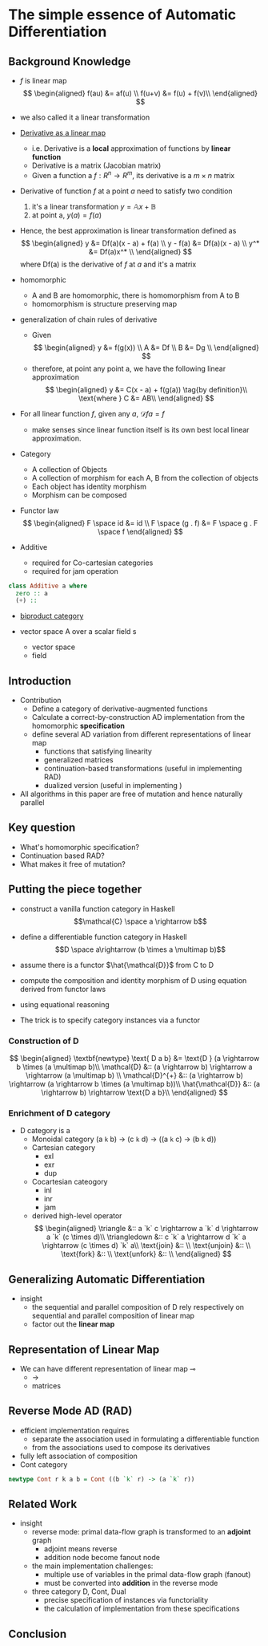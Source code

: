 # The simple essence of Automatic Differentiation

## Background Knowledge

* $f$ is linear map
$$
\begin{aligned}
f(au) &= af(u) \\
f(u+v) &= f(u) + f(v)\\
\end{aligned}
$$
* we also called it a linear transformation

* [Derivative as a linear map](https://math.stackexchange.com/questions/621949/understanding-the-derivative-as-a-linear-transformation)
  * i.e. Derivative is a **local** approximation of functions by **linear function**
  * Derivative is a matrix (Jacobian matrix)
  * Given a function a $f : R^n \rightarrow R^m$, its derivative is a $m\times n$ matrix
* Derivative of function $f$ at a point $a$ need to satisfy two condition
  1. it's a linear transformation $y = \mathbb{A}x + \mathbb{B}$
  2. at point a, $y(a) = f(a)$
* Hence, the best approximation is linear transformation defined as
$$
\begin{aligned}
y &= Df(a)(x - a) + f(a) \\
y - f(a) &= Df(a)(x - a) \\
y^* &= Df(a)x^* \\
\end{aligned}
$$
where Df(a) is the derivative of $f$ at $a$ and it's a matrix

* homomorphic
  * A and B are homomorphic, there is homomorphism from A to B
  * homomorphism is structure preserving map

* generalization of chain rules of derivative
  * Given
$$
\begin{aligned}
y &= f(g(x)) \\
A &= Df \\
B &= Dg \\
\end{aligned}
$$
  * therefore, at point any point a, we have the following linear approximation
$$
\begin{aligned}
y &= C(x - a) + f(g(a)) \tag{by definition}\\
\text{where } C &= AB\\
\end{aligned}
$$

* For all linear function $f$, given any $a$, $\mathcal{D} f a = f$
  * make senses since linear function itself is its own best local linear approximation.

* Category
  * A collection of Objects
  * A collection of morphism for each A, B from the collection of objects
  * Each object has identity morphism
  * Morphism can be composed

* Functor law
$$
\begin{aligned}
F \space id &= id \\
F \space (g . f) &= F \space g . F \space f
\end{aligned}
$$

* Additive
  * required for Co-cartesian categories
  * required for jam operation
```Haskell
class Additive a where
  zero :: a
  (+) ::
```

* [biproduct category](https://ncatlab.org/nlab/show/biproduct)

* vector space A over a scalar field s
  * vector space
  * field

## Introduction

* Contribution
  * Define a category of derivative-augmented functions
  * Calculate a correct-by-construction AD implementation from the homomorphic **specification**
  * define several AD variation from different representations of linear map
    * functions that satisfying linearity
    * generalized matrices
    * continuation-based transformations (useful in implementing RAD)
    * dualized version (useful in implementing )
* All algorithms in this paper are free of mutation and hence naturally parallel

## Key question

* What's homomorphic specification?
* Continuation based RAD?
* What makes it free of mutation?

## Putting the piece together
* construct a vanilla function category in Haskell
$$\mathcal{C} \space a \rightarrow b$$
* define a differentiable function category in Haskell
$$D \space a\rightarrow (b \times a \multimap b)$$
* assume there is a functor $\hat{\mathcal{D}}$ from C to D
* compute the composition and identity morphism of D using equation derived from functor laws
* using equational reasoning

* The trick is to specify category instances via a functor

### Construction of D


$$
\begin{aligned}
\textbf{newtype} \text{ D a b} &= \text{D } (a \rightarrow b \times (a \multimap b)\\
\mathcal{D} &:: (a \rightarrow b) \rightarrow a \rightarrow (a \multimap b) \\
\mathcal{D}^{+} &:: (a \rightarrow b) \rightarrow (a \rightarrow b \times (a \multimap b))\\
\hat{\mathcal{D}} &:: (a \rightarrow b) \rightarrow \text{D a b}\\
\end{aligned}
$$

### Enrichment of D category
* D category is a
  * Monoidal category (a `k` b) -> (c `k` d) -> ((a `k` c) -> (b `k` d))
  * Cartesian category
    * exl
    * exr
    * dup
  * Cocartesian cateogory
    * inl
    * inr
    * jam
  * derived high-level operator
$$
\begin{aligned}
\triangle &:: a `k` c \rightarrow a `k` d \rightarrow a `k` (c \times d)\\
\triangledown &:: c `k` a \rightarrow d `k` a \rightarrow (c \times d) `k` a\\
\text{join} &:: \\
\text{unjoin} &:: \\
\text{fork} &:: \\
\text{unfork} &:: \\
\end{aligned}
$$

## Generalizing Automatic Differentiation
* insight
  * the sequential and parallel composition of D rely respectively on sequential and parallel composition of linear map
  * factor out the **linear map**

## Representation of Linear Map
* We can have different representation of linear map $\multimap$
  * $\rightarrow$
  * matrices

## Reverse Mode AD (RAD)
* efficient implementation requires
  * separate the association used in formulating a differentiable function
  * from the associations used to compose its derivatives
* fully left association of composition
* Cont category
```Haskell
newtype Cont r k a b = Cont ((b `k` r) -> (a `k` r))
```
## Related Work

* insight
  * reverse mode: primal data-flow graph is transformed to an **adjoint** graph
    * adjoint means reverse
    * addition node become fanout node
  * the main implementation challenges:
    * multiple use of variables in the primal data-flow graph (fanout)
    * must be converted into **addition** in the reverse mode
  * three category D, Cont, Dual
    * precise specification of instances via functoriality
    * the calculation of implementation from these specifications

## Conclusion